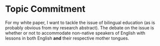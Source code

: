 # Topic Commitment

For my white paper, I want to tackle the issue of bilingual education (as is probably obvious from my research abstract). The debate on the issue is whether or not to accommodate non-native speakers of English with lessons in both English **and** their respective mother tongues.
